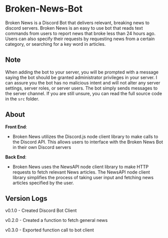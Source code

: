 # Broken-News-Bot

Broken News is a Discord Bot that delivers relevant, breaking news to discord servers. Broken News is an easy to use bot that reads text commands from users to report news that broke less than 24 hours ago. Users can also specify their requests by requesting news from a certain category, or searching for a key word in articles.

## Note

When adding the bot to your server, you will be prompted with a message saying the bot should be granted administrator privileges in your server. I can assure you the bot has no malicious intent and will not alter any server settings, server roles, or server users. The bot simply sends messages to the server channel. If you are still unsure, you can read the full source code in the `src` folder.

## About

**Front End**:

- Broken News utilizes the Discord.js node client library to make calls to the Discord API. This allows users to interface with the Broken News Bot in their own Discord servers

**Back End**:

- Broken News uses the NewsAPI node client library to make HTTP requests to fetch relevant News articles. The NewsAPI node client library simplifies the process of taking user input and fetching news articles specified by the user.

## Version Logs

v0.1.0 - Created Discord Bot Client

v0.2.0 - Created a function to fetch general news

v0.3.0 - Exported function call to bot client
